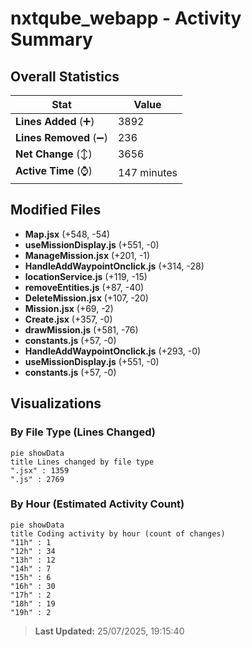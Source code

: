 # nxtqube_webapp - Activity Summary 

## Overall Statistics

| Stat                   | Value                                                             |
| ---------------------- | ----------------------------------------------------------------- |
| **Lines Added** (➕)   | 3892                                          |
| **Lines Removed** (➖) | 236                                        |
| **Net Change** (↕)    | 3656                |
| **Active Time** (⌚)   | 147 minutes |


## Modified Files
- **Map.jsx** (+548, -54)
- **useMissionDisplay.js** (+551, -0)
- **ManageMission.jsx** (+201, -1)
- **HandleAddWaypointOnclick.js** (+314, -28)
- **locationService.js** (+119, -15)
- **removeEntities.js** (+87, -40)
- **DeleteMission.jsx** (+107, -20)
- **Mission.jsx** (+69, -2)
- **Create.jsx** (+357, -0)
- **drawMission.js** (+581, -76)
- **constants.js** (+57, -0)
- **HandleAddWaypointOnclick.js** (+293, -0)
- **useMissionDisplay.js** (+551, -0)
- **constants.js** (+57, -0)

## Visualizations

### By File Type (Lines Changed)

```mermaid
pie showData
title Lines changed by file type
".jsx" : 1359
".js" : 2769
```

### By Hour (Estimated Activity Count)

```mermaid
pie showData
title Coding activity by hour (count of changes)
"11h" : 1
"12h" : 34
"13h" : 12
"14h" : 7
"15h" : 6
"16h" : 30
"17h" : 2
"18h" : 19
"19h" : 2
```


> **Last Updated:** 25/07/2025, 19:15:40